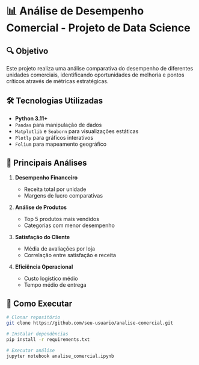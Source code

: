 # 📊 Análise de Desempenho Comercial - Projeto de Data Science

## 🔍 Objetivo
Este projeto realiza uma análise comparativa do desempenho de diferentes unidades comerciais, identificando oportunidades de melhoria e pontos críticos através de métricas estratégicas.

## 🛠️ Tecnologias Utilizadas
- **Python 3.11+**
- `Pandas` para manipulação de dados
- `Matplotlib` e `Seaborn` para visualizações estáticas
- `Plotly` para gráficos interativos
- `Folium` para mapeamento geográfico

## 📌 Principais Análises
1. **Desempenho Financeiro**
   - Receita total por unidade
   - Margens de lucro comparativas

2. **Análise de Produtos**
   - Top 5 produtos mais vendidos
   - Categorias com menor desempenho

3. **Satisfação do Cliente**
   - Média de avaliações por loja
   - Correlação entre satisfação e receita

4. **Eficiência Operacional**
   - Custo logístico médio
   - Tempo médio de entrega

## 🚀 Como Executar
```bash
# Clonar repositório
git clone https://github.com/seu-usuario/analise-comercial.git

# Instalar dependências
pip install -r requirements.txt

# Executar análise
jupyter notebook analise_comercial.ipynb
